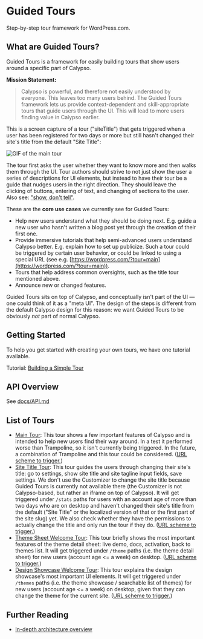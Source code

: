 # Guided Tours

Step-by-step tour framework for WordPress.com.

## What are Guided Tours?

Guided Tours is a framework for easily building tours that show users around a specific part of Calypso.

**Mission Statement:**

> Calypso is powerful, and therefore not easily understood by everyone.
This leaves too many users behind.
The Guided Tours framework lets us provide context-dependent and skill-appropriate tours that guide users through the UI.
This will lead to more users finding value in Calypso earlier.

This is a screen capture of a tour ("siteTitle") that gets triggered when a user has been registered for two days or more but still hasn't changed their site's title from the default "Site Title":

![GIF of the `main` tour](https://cldup.com/puN2s7wFw9.gif)

The tour first asks the user whether they want to know more and then walks them through the UI. Tour authors should strive to not just show the user a series of descriptions for UI elements, but instead to have their tour be a guide that nudges users in the right direction. They should leave the clicking of buttons, entering of text, and changing of sections to the user. Also see: ["show, don't tell"](https://en.wikipedia.org/wiki/Show,_don't_tell).

These are the **core use cases** we currently see for Guided Tours:

- Help new users understand what they should be doing next. E.g. guide a new user who hasn't written a blog post yet through the creation of their first one.
- Provide immersive tutorials that help semi-advanced users understand Calypso better. E.g. explain how to set up publicize. Such a tour could be triggered by certain user behavior, or could be linked to using a special URL (see e.g. [https://wordpress.com/?tour=main](https://wordpress.com/?tour=main)).
- Tours that help address common oversights, such as the title tour mentioned above.
- Announce new or changed features.

Guided Tours sits on top of Calypso, and conceptually isn't part of the UI — one could think of it as a "meta UI". The design of the steps is different from the default Calypso design for this reason: we want Guided Tours to be obviously *not* part of normal Calypso.

## Getting Started

To help you get started with creating your own tours, we have one tutorial available.

Tutorial: [Building a Simple Tour](docs/TUTORIAL.md)

## API Overview

See [docs/API.md](docs/API.md)

## List of Tours

- [Main Tour](tours/main-tour.js): This tour shows a few important features of Calypso and is intended to help new users find their way around. In a test it performed worse than Trampoline, so it isn't currently being triggered. In the future, a combination of Trampoline and this tour could be considered. ([URL scheme to trigger.](https://wordpress.com/?tour=main))
- [Site Title Tour](tours/site-title-tour.js): This tour guides the users through changing their site's title: go to settings, show site title and site tagline input fields, save settings. We don't use the Customizer to change the site title because Guided Tours is currently not available there (the Customizer is not Calypso-based, but rather an iframe on top of Calypso). It will get triggered under `/stats` paths for users with an account age of more than two days who are on desktop and haven't changed their site's title from the default ("Site Title" or the localized version of that or the first part of the site slug) yet. We also check whether they have the permissions to actually change the title and only run the tour if they do. ([URL scheme to trigger.](https://wordpress.com/stats/day/SITE_SLUG_HERE?tour=siteTitle))
- [Theme Sheet Welcome Tour](tours/theme-sheet-welcome-tour.js): This tour briefly shows the most important features of the theme detail sheet: live demo, docs, activation, back to themes list. It will get triggered under `/theme` paths (i.e. the theme detail sheet) for new users (account age <= a week) on desktop. ([URL scheme to trigger.](https://wordpress.com/theme/twentyfifteen/SITE_SLUG_HERE?tour=themeSheetWelcomeTour))
- [Design Showcase Welcome Tour](tours/design-showcase-welcome-tour.js): This tour explains the design showcase's most important UI elements. It will get triggered under `/themes` paths (i.e. the theme showcase / searchable list of themes) for new users (account age <= a week) on desktop, given that they can change the theme for the current site. ([URL scheme to trigger.](https://wordpress.com/design/SITE_SLUG_HERE?tour=designShowcaseWelcome))

## Further Reading

- [In-depth architecture overview](docs/ARCHITECTURE.md)
